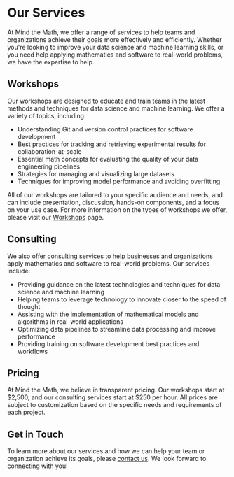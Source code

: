 # Our Services

At Mind the Math, we offer a range of services to help teams and organizations achieve their goals more effectively and efficiently. 
Whether you're looking to improve your data science and machine learning skills, or you need help applying mathematics and software to real-world problems, we have the expertise to help.

## Workshops

Our workshops are designed to educate and train teams in the latest methods and techniques for data science and machine learning. 
We offer a variety of topics, including:

- Understanding Git and version control practices for software development
- Best practices for tracking and retrieving experimental results for collaboration-at-scale
- Essential math concepts for evaluating the quality of your data engineering pipelines
- Strategies for managing and visualizing large datasets
- Techniques for improving model performance and avoiding overfitting

All of our workshops are tailored to your specific audience and needs, and can include presentation, discussion, hands-on components, and a focus on your use case. 
For more information on the types of workshops we offer, please visit our [Workshops](/workshops) page.

## Consulting

We also offer consulting services to help businesses and organizations apply mathematics and software to real-world problems. 
Our services include:

- Providing guidance on the latest technologies and techniques for data science and machine learning
- Helping teams to leverage technology to innovate closer to the speed of thought
- Assisting with the implementation of mathematical models and algorithms in real-world applications
- Optimizing data pipelines to streamline data processing and improve performance
- Providing training on software development best practices and workflows

## Pricing

At Mind the Math, we believe in transparent pricing. 
Our workshops start at $2,500, and our consulting services start at $250 per hour. 
All prices are subject to customization based on the specific needs and requirements of each project.

## Get in Touch

To learn more about our services and how we can help your team or organization achieve its goals, please [contact us](/contact). 
We look forward to connecting with you!
